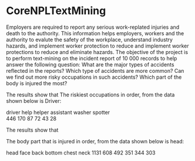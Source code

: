 # CoreNPLTextMining
Employers are required to report any serious work-replated injuries and death to the authority. This information helps employers, workers and the authority to evalute the safety of the workplace, understand industry hazards, and implement worker protection to reduce and implement worker protections to reduce and eliminate hazards. The objective of the project is to perform text-mining on the incident report of 10 000 records to help answer the following question:
What are the major types of accidents reflected in the reports?
Which type of accidents are more common?
Can we find out more risky occupations in such accidents?
Which part of the body is injured the most?

The results show that
The riskiest occupations in order, from the data shown below is 
Driver:  

driver      help    helper assistant    washer spotter  
   446       170        87        72        43      28
 
The results show that

The body part that is injured in order, from the data shown below is head:

head   face   back  bottom  chest   neck 
1131    608    492    351    344    303




